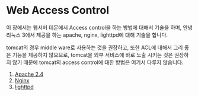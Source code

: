# Web Access Control

이 장에서는 웹서버 데몬에서 Access control을 하는 방법에 대해서 기술을 하며, 안녕 리눅스 3에서 제공을 하는 apache, nginx, lighttpd에 대해 기술을 합니다.

tomcat의 경우 middle ware로 사용하는 것을 권장하고, 또한 ACL에 대해서 그리 좋은 기능을 제공하지 않으므로, tomcat을 외부 서비스에 바로 노출 시키는 것은 권장하지 않기 때문에 tomcat의 access control에 대한 방법은 여기서 다루지 않습니다.

1. [Apache 2.4](chapter3-5-web-acl-apache.md)
2. [Nginx](chapter3-5-web-acl-nginx.md)
3. [lighttpd](chapter3-5-web-acl-lighttpd.md)

